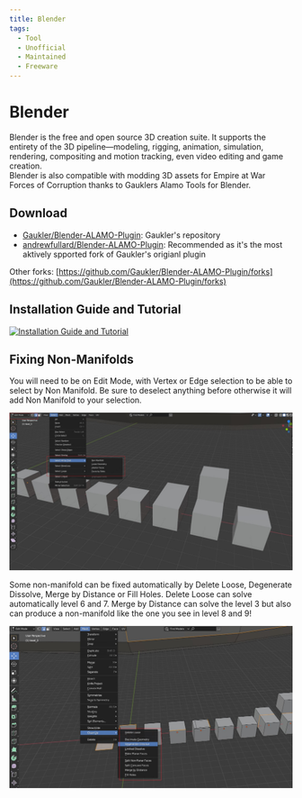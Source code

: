 ```yaml
---
title: Blender
tags:
  - Tool
  - Unofficial
  - Maintained
  - Freeware
---
```


# Blender

Blender is the free and open source 3D creation suite. It supports the entirety of the 3D pipeline—modeling, rigging, animation, simulation, rendering, compositing and motion tracking, even video editing and game creation.  
Blender is also compatible with modding 3D assets for Empire at War Forces of Corruption thanks to Gauklers Alamo Tools for Blender.

## Download

* [Gaukler/Blender-ALAMO-Plugin](https://github.com/Gaukler/Blender-ALAMO-Plugin): Gaukler's repository
* [andrewfullard/Blender-ALAMO-Plugin](https://github.com/andrewfullard/Blender-ALAMO-Plugin): Recommended as it's the most aktively spported fork of Gaukler's origianl plugin

Other forks: [https://github.com/Gaukler/Blender-ALAMO-Plugin/forks](https://github.com/Gaukler/Blender-ALAMO-Plugin/forks)

## Installation Guide and Tutorial

[![Installation Guide and Tutorial](https://img.youtube.com/vi/YholfWkvc5w/0.jpg)](https://www.youtube.com/watch?v=YholfWkvc5w "Installation Guide and Tutorial")

## Fixing Non-Manifolds

You will need to be on Edit Mode, with Vertex or Edge selection to be able to select by Non Manifold. Be sure to deselect anything before otherwise it will add Non Manifold to your selection.

![](https://raw.githubusercontent.com/yyhrs/non-manifold/main/resources/home.1.jpg)

Some non-manifold can be fixed automatically by Delete Loose, Degenerate Dissolve, Merge by Distance or Fill Holes. Delete Loose can solve automatically level 6 and 7. Merge by Distance can solve the level 3 but also can produce a non-manifold like the one you see in level 8 and 9!

![](https://raw.githubusercontent.com/yyhrs/non-manifold/main/resources/home.2.jpg)

